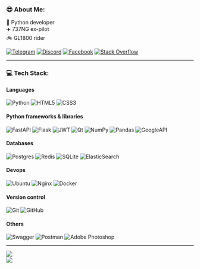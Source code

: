 
### :sunglasses: About Me:
:snake: Python developer  
:airplane: 737NG ex-pilot   
:bike: GL1800 rider

[![Telegram](https://img.shields.io/badge/Telegram-blue?logo=telegram&logoColor=white)](https://t.me/mstr_wayfarer)
[![Discord](https://img.shields.io/badge/Discord-%237289DA.svg?logo=discord&logoColor=white)](https://discord.gg/https://discord.gg/Jhqjgz9ceV) 
[![Facebook](https://img.shields.io/badge/Facebook-%231877F2.svg?logo=Facebook&logoColor=white)](https://facebook.com/mstr.wayfarer) 
[![Stack Overflow](https://img.shields.io/badge/-Stackoverflow-FE7A16?logo=stack-overflow&logoColor=white)](https://stackoverflow.com/users/17064604) 

---
### 💻 Tech Stack:
#### Languages
![Python](https://img.shields.io/badge/python-3670A0?style=for-the-badge&logo=python&logoColor=ffdd54) 
![HTML5](https://img.shields.io/badge/html5-%23E34F26.svg?style=for-the-badge&logo=html5&logoColor=white) 
![CSS3](https://img.shields.io/badge/css3-%231572B6.svg?style=for-the-badge&logo=css3&logoColor=white) 

#### Python frameworks & libraries
![FastAPI](https://img.shields.io/badge/FastAPI-005571?style=for-the-badge&logo=fastapi) 
![Flask](https://img.shields.io/badge/flask-EEEEEE.svg?style=for-the-badge&logo=flask&logoColor=black) 
![JWT](https://img.shields.io/badge/JWT-black?style=for-the-badge&logo=JSON%20web%20tokens) 
![Qt](https://img.shields.io/badge/Qt-%23217346.svg?style=for-the-badge&logo=Qt&logoColor=white) 
![NumPy](https://img.shields.io/badge/numpy-%23013243.svg?style=for-the-badge&logo=numpy&logoColor=white) 
![Pandas](https://img.shields.io/badge/pandas-%23150458.svg?style=for-the-badge&logo=pandas&logoColor=white) 
![GoogleAPI](https://img.shields.io/badge/GoogleAPI-blue?style=for-the-badge&logo=google&logoColor=white)

#### Databases
![Postgres](https://img.shields.io/badge/postgres-%23316192.svg?style=for-the-badge&logo=postgresql&logoColor=white) 
![Redis](https://img.shields.io/badge/redis-%23DD0031.svg?style=for-the-badge&logo=redis&logoColor=white) 
![SQLite](https://img.shields.io/badge/sqlite-%2307405e.svg?style=for-the-badge&logo=sqlite&logoColor=white) 
![ElasticSearch](https://img.shields.io/badge/-ElasticSearch-005571?style=for-the-badge&logo=elasticsearch)

#### Devops
![Ubuntu](https://img.shields.io/badge/Ubuntu-FF6C37?style=for-the-badge&logo=ubuntu&logoColor=white)
![Nginx](https://img.shields.io/badge/nginx-%23009639.svg?style=for-the-badge&logo=nginx&logoColor=white) 
![Docker](https://img.shields.io/badge/docker-%230db7ed.svg?style=for-the-badge&logo=docker&logoColor=white) 

#### Version control
![Git](https://img.shields.io/badge/-Git-000?style=for-the-badge&logo=git)
![GitHub](https://img.shields.io/badge/-GitHub-000?style=for-the-badge&logo=github)

#### Others
![Swagger](https://img.shields.io/badge/-Swagger-%23Clojure?style=for-the-badge&logo=swagger&logoColor=white) 
![Postman](https://img.shields.io/badge/Postman-FF6C37?style=for-the-badge&logo=postman&logoColor=white)
![Adobe Photoshop](https://img.shields.io/badge/adobe%20PS-27354d.svg?style=for-the-badge&logo=adobephotoshop&logoColor=white) 


---
![](https://quotes-github-readme.vercel.app/api?type=horizontal&theme=dark)  
[![](https://visitcount.itsvg.in/api?id=Wayfarer&icon=0&color=6)](https://visitcount.itsvg.in)

<!-- Proudly created with GPRM ( https://gprm.itsvg.in ) -->
